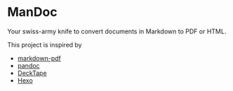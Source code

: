 # ManDoc

Your swiss-army knife to convert documents in Markdown to PDF or HTML.

This project is inspired by

* [markdown-pdf](https://github.com/alanshaw/markdown-pdf)
* [pandoc](https://pandoc.org/)
* [DeckTape](https://github.com/astefanutti/decktape)
* [Hexo](https://hexo.io/)
